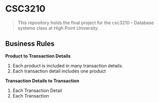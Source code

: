 # CSC3210
> This repository holds the final project for the csc3210 - Database systems class at High Point University.

## Business Rules
__Product to Transaction Details__
1. Each product is included in many transaction details.
2. Each transaction detail includes one product

__Transaction Details to Transaction__
1. Each Transaction Detail
2. Each Transaction
